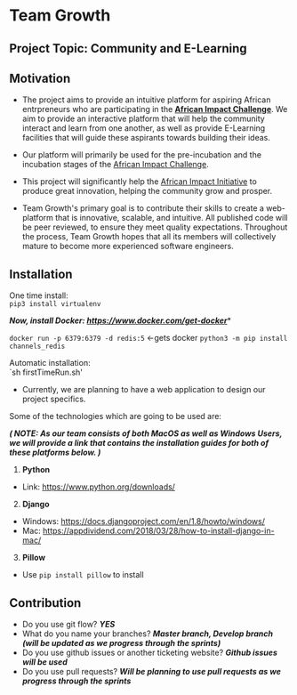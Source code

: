 # Team Growth

## Project Topic: Community and E-Learning

## Motivation

- The project aims to provide an intuitive platform for aspiring African entrpreneurs who are participating in the [**African Impact Challenge**](https://www.africanimpact.ca/the-african-impact-challenge). We aim to provide an interactive platform that will help the community interact and learn from one another, as well as provide E-Learning facilities that will guide these aspirants towards building their ideas.

- Our platform will primarily be used for the pre-incubation and the incubation stages of the [African Impact Challenge](https://www.africanimpact.ca/the-african-impact-challenge).

- This project will significantly help the [African Impact Initiative](https://www.africanimpact.ca) to produce great innovation, helping the community grow and prosper. 

- Team Growth's primary goal is to contribute their skills to create a web-platform that is innovative, scalable, and intuitive. All published code will be peer reviewed, to ensure they meet quality expectations. Throughout the process, Team Growth hopes that all its members will collectively mature to become more experienced software engineers.

## Installation

One time install:  
`pip3 install virtualenv`  

***Now, install Docker: https://www.docker.com/get-docker****

`docker run -p 6379:6379 -d redis:5` <-gets docker
`python3 -m pip install channels_redis`

Automatic installation:  
`sh firstTimeRun.sh'


- Currently, we are planning to have a web application to design our project specifics.

Some of the technologies which are going to be used are:

***( NOTE: As our team consists of both MacOS as well as Windows Users, we will provide a link that contains the installation guides for both of these platforms below. )***

1. **Python**

- Link: https://www.python.org/downloads/

2. **Django**

- Windows: https://docs.djangoproject.com/en/1.8/howto/windows/
- Mac:     https://appdividend.com/2018/03/28/how-to-install-django-in-mac/



3. **Pillow**
- Use ```pip install pillow``` to install 


## Contribution

- Do you use git flow? ***YES***
- What do you name your branches? ***Master branch, Develop branch (will be updated as we progress through the sprints)***
- Do you use github issues or another ticketing website? ***Github issues will be used***
- Do you use pull requests? ***Will be planning to use pull requests as we progress through the sprints***




